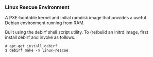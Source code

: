 ### Linux Rescue Environment

A PXE-bootable kernel and initial ramdisk image that provides a useful
Debian environment running from RAM.

Built using the debirf shell script utility. To (re)build an initrd
image, first install debirf and invoke as follows.

```
# apt-get install debirf
$ debirf make -n linux-rescue
```
